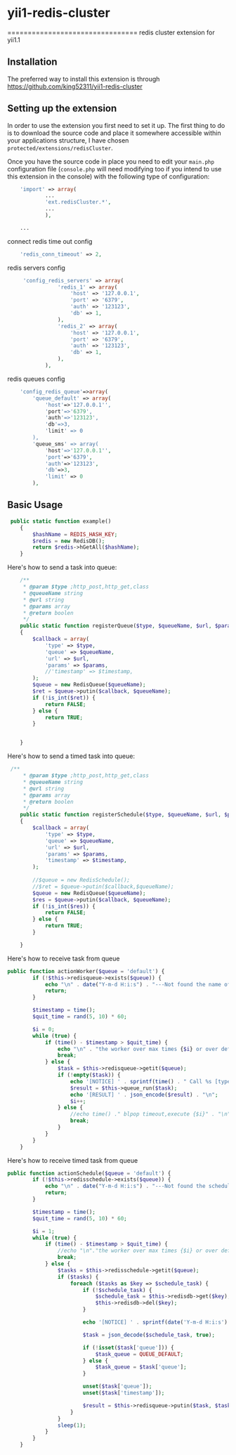# yii1-redis-cluster
================================
redis cluster extension for yii1.1

Installation
------------

The preferred way to install this extension is through https://github.com/king52311/yii1-redis-cluster

## Setting up the extension

In order to use the extension you first need to set it up. The first thing to do is to download the source code and place it somewhere accessible within your applications structure, I have chosen
`protected/extensions/redisCluster`.

Once you have the source code in place you need to edit your `main.php` configuration file (`console.php` will need modifying too if you intend to use this extension in the console) with
the following type of configuration:
```php
    'import' => array(
            ...
            'ext.redisCluster.*',
            ...
            ),

    ...
```
connect redis time out config
```php
    'redis_conn_timeout' => 2,
```
redis servers config
```php
	 'config_redis_servers' => array(
                'redis_1' => array(
                    'host' => '127.0.0.1',
                    'port' => '6379',
                    'auth' => '123123',
                    'db' => 1,
                ),
				'redis_2' => array(
                    'host' => '127.0.0.1',
                    'port' => '6379',
                    'auth' => '123123',
                    'db' => 1,
                ),
            ),


```
redis queues config
```php
    'config_redis_queue'=>array(
        'queue_default' => array(
            'host'=>'127.0.0.1'',
            'port'=>'6379',
            'auth'=>'123123',
            'db'=>3,
            'limit' => 0
        ),
        'queue_sms' => array(
            'host'=>'127.0.0.1'',
            'port'=>'6379',
            'auth'=>'123123',
            'db'=>3,
            'limit' => 0
        ),
```
Basic Usage
-----------



```php
 public static function example()
    {
        $hashName = REDIS_HASH_KEY;
        $redis = new RedisDB();
        return $redis->hGetAll($hashName);
    }
```

Here's how to send a task into queue:

```php
    /**
     * @param $type ;http_post,http_get,class
     * @queueName string
     * @url string
     * @params array
     * @return boolen
     */
    public static function registerQueue($type, $queueName, $url, $params)
    {
        $callback = array(
            'type' => $type,
            'queue' => $queueName,
            'url' => $url,
            'params' => $params,
            //'timestamp' => $timestamp,
        );
        $queue = new RedisQueue($queueName);
        $ret = $queue->putin($callback, $queueName);
        if (!is_int($ret)) {
            return FALSE;
        } else {
            return TRUE;
        }


    }
```
Here's how to send a timed task into queue:

```php
 /**
     * @param $type ;http_post,http_get,class
     * @queueName string
     * @url string
     * @params array
     * @return boolen
     */
    public static function registerSchedule($type, $queueName, $url, $params, $timestamp)
    {
        $callback = array(
            'type' => $type,
            'queue' => $queueName,
            'url' => $url,
            'params' => $params,
            'timestamp' => $timestamp,
        );
      
        //$queue = new RedisSchedule();
        //$ret = $queue->putin($callback,$queueName);
        $queue = new RedisQueue($queueName);
        $res = $queue->putin($callback, $queueName);
        if (!is_int($res)) {
            return FALSE;
        } else {
            return TRUE;
        }

    }
```
Here's how to receive task from queue
```php
public function actionWorker($queue = 'default') {
        if (!$this->redisqueue->exists($queue)) {
            echo "\n" . date("Y-m-d H:i:s") . "---Not found the name of " . $queue . " queue.\n";
            return;
        }

        $timestamp = time();
        $quit_time = rand(5, 10) * 60;

        $i = 0;
        while (true) {
            if (time() - $timestamp > $quit_time) {
                echo "\n" . "the worker over max times {$i} or over define process time: runed {$quit_time}s\n";
                break;
            } else {
                $task = $this->redisqueue->getit($queue);
                if (!empty($task)) {
                    echo '[NOTICE] ' . sprintf(time() . " Call %s [type=%s] [params=%s]\n", __FUNCTION__, $task['type'], json_encode($task));
                    $result = $this->queue_run($task);
                    echo '[RESULT] ' . json_encode($result) . "\n";
                    $i++;
                } else {
                    //echo time() ." blpop timeout,execute {$i}" . "\n";
                    break;
                }
            }
        }
    }
```
Here's how to receive timed task from queue
```php
public function actionSchedule($queue = 'default') {
        if (!$this->redisschedule->exists($queue)) {
            echo "\n" . date("Y-m-d H:i:s") . "---Not found the schedule name of " . $queue . ".\n";
            return;
        }

        $timestamp = time();
        $quit_time = rand(5, 10) * 60;

        $i = 1;
        while (true) {
            if (time() - $timestamp > $quit_time) {
                //echo "\n"."the worker over max times {$i} or over define process time: runed {$quit_time}s\n";
                break;
            } else {
                $tasks = $this->redisschedule->getit($queue);
                if ($tasks) {
                    foreach ($tasks as $key => $schedule_task) {
                        if (!$schedule_task) {
                            $schedule_task = $this->redisdb->get($key);
                            $this->redisdb->del($key);
                        }

                        echo '[NOTICE] ' . sprintf(date('Y-m-d H:i:s') . " Schedule Task [%s] [task=%s]\n", __FUNCTION__, $schedule_task);

                        $task = json_decode($schedule_task, true);

                        if (!isset($task['queue'])) {
                            $task_queue = QUEUE_DEFAULT;
                        } else {
                            $task_queue = $task['queue'];
                        }

                        unset($task['queue']);
                        unset($task['timestamp']);

                        $result = $this->redisqueue->putin($task, $task_queue);
                    }
                }
                sleep(1);
            }
        }
    }
```